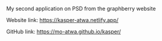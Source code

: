 My second application on PSD from the graphberry website

Website link: https://kasper-atwa.netlify.app/

GitHub link: https://mo-atwa.github.io/kasper/

